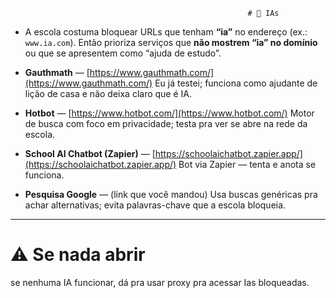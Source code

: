 

                                                         # 🤖 IAs
* A escola costuma bloquear URLs que tenham **“ia”** no endereço (ex.: `www.ia.com`).
  Então prioriza serviços que **não mostrem “ia” no domínio** ou que se apresentem como “ajuda de estudo”.

* **Gauthmath** — [https://www.gauthmath.com/](https://www.gauthmath.com/)
  Eu já testei; funciona como ajudante de lição de casa e não deixa claro que é IA.


* **Hotbot** — [https://www.hotbot.com/](https://www.hotbot.com/)
  Motor de busca com foco em privacidade; testa pra ver se abre na rede da escola.

* **School AI Chatbot (Zapier)** — [https://schoolaichatbot.zapier.app/](https://schoolaichatbot.zapier.app/)
  Bot via Zapier — tenta e anota se funciona.

* **Pesquisa Google** — (link que você mandou)
  Usa buscas genéricas pra achar alternativas; evita palavras-chave que a escola bloqueia.

---

# ⚠️ Se nada abrir
se nenhuma IA funcionar, dá pra usar proxy pra acessar Ias bloqueadas.
